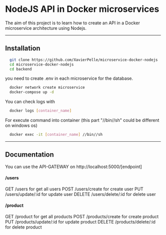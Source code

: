 
# NodeJS API in Docker microservices

The aim of this project is to learn how to create an API in a Docker microservice architecture using Nodejs.

---




## Installation

```bash
  git clone https://github.com/XavierPelle/microservice-docker-nodejs
  cd microservice-docker-nodejs
  cd backend 
```
you need to create .env in each microservice for the database.

```bash
  docker network create microservice
  docker-compose up -d
```
You can check logs with 
```bash
  docker logs [container_name]
```
For execute command into container (this part "//bin//sh" could be different on windows os)
```bash
  docker exec -it [container_name] //bin//sh 
```

---
    
## Documentation

You can use the API-GATEWAY on http://localhost:5000/[endpoint]

#### /users 

GET /users for get all users
POST /users/create for create user
PUT /users/update/:id for update user
DELETE /users/delete/:id for delete user

#### /product

GET /product for get all products
POST /products/create for create product
PUT /products/update/:id for update product
DELETE /products/delete/:id for delete product
